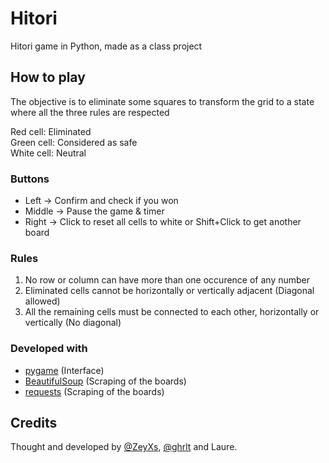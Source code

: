 # Hitori
Hitori game in Python, made as a class project


## How to play
The objective is to eliminate some squares to transform the grid to a state where all the three rules are respected


Red cell: Eliminated  
Green cell: Considered as safe  
White cell: Neutral

### Buttons
- Left -> Confirm and check if you won
- Middle -> Pause the game & timer
- Right -> Click to reset all cells to white or Shift+Click to get another board


### Rules
  1. No row or column can have more than one occurence of any number
  2. Eliminated cells cannot be horizontally or vertically adjacent (Diagonal allowed)
  3. All the remaining cells must be connected to each other, horizontally or vertically (No diagonal)


### Developed with
  - [pygame](https://pypi.org/project/pygame/) (Interface)
  - [BeautifulSoup](https://pypi.org/project/beautifulsoup4/) (Scraping of the boards)
  - [requests](https://pypi.org/project/requests/) (Scraping of the boards)



## Credits
Thought and developed by [@ZeyXs](https://github.com/ZeyXs), [@ghrlt](https://github.com/ghrlt) and Laure.
